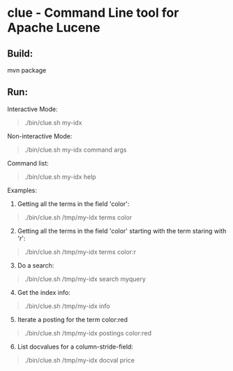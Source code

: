 clue - Command Line tool for Apache Lucene
==========================================

Build:
------
mvn package

Run:
----

Interactive Mode:
> ./bin/clue.sh my-idx

Non-interactive Mode:
> ./bin/clue.sh my-idx command args

Command list:
> ./bin/clue.sh my-idx help

Examples:

1. Getting all the terms in the field 'color':
> ./bin/clue.sh /tmp/my-idx terms color

2. Getting all the terms in the field 'color' starting with the term staring with 'r':
> ./bin/clue.sh /tmp/my-idx terms color:r

3. Do a search:
> ./bin/clue.sh /tmp/my-idx search myquery

4. Get the index info:
> ./bin/clue.sh /tmp/my-idx info

5. Iterate a posting for the term color:red
> ./bin/clue.sh /tmp/my-idx postings color:red

6. List docvalues for a column-stride-field:
> ./bin/clue.sh /tmp/my-idx docval price
